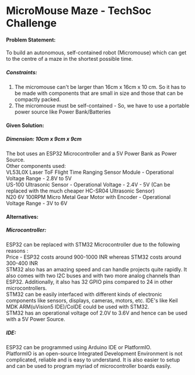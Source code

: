 # MicroMouse   Maze  -  TechSoc   Challenge 
#### Problem Statement: 
To build an autonomous, self-contained robot (Micromouse) which can get to the centre of a maze in the shortest possible time. 

##### Constraints: 
1) The micromouse can't be larger than 16cm x 16cm x 10 cm. So it has to be made with components that are small in size and those that can be compactly packed.       
2) The micromouse must be self-contained - So, we have to use a portable power source like Power Bank/Batteries       

#### Given Solution:
##### Dimension: 10cm x 9cm x 9cm    
The bot uses an ESP32 Microcontroller and a 5V Power Bank as Power Source.     
Other components used:     
VL53L0X Laser ToF Flight Time Ranging Sensor Module - Operational Voltage Range - 2.8V to 5V    
US-100 Ultrasonic Sensor - Operational Voltage - 2.4V - 5V  (Can be replaced with the much cheaper HC-SR04 Ultrasonic Sensor)     
N20 6V 100RPM Micro Metal Gear Motor with Encoder - Operational Voltage Range - 3V to 6V     

#### Alternatives:   
##### Microcontroller: 
ESP32 can be replaced with STM32 Microcontroller due to the following reasons :       
Price - ESP32 costs around 900-1000 INR whereas STM32 costs around 300-400 INR     
STM32 also has an amazing speed and can handle projects quite rapidly. It also comes with two I2C buses and with two more analog channels than ESP32. Additionally, it also has 32 GPIO pins compared to 24 in other microcontrollers.    
STM32 can be easily interfaced with different kinds of electronic components like sensors, displays, cameras, motors, etc.  IDE's like Keil MDK ARM(uVision5 IDE)/CoIDE could be used with STM32.    
STM32 has an operational voltage oof 2.0V to 3.6V and hence can be used with a 5V Power Source.    

##### IDE:    
ESP32 can be programmed using Arduino IDE or PlatformIO.       
PlatformIO is an open-source Integrated Development Environment is not complicated, reliable and is easy to understand. It is also easier to setup and can be used to program myriad of microcontroller boards easily. 
